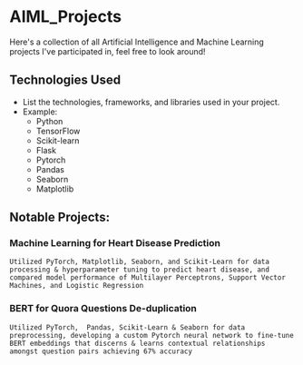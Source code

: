 # AIML_Projects

Here's a collection of all Artificial Intelligence and Machine Learning projects I've participated in, feel free to look around!

## Technologies Used

- List the technologies, frameworks, and libraries used in your project.
- Example:
  - Python
  - TensorFlow
  - Scikit-learn
  - Flask
  - Pytorch
  - Pandas
  - Seaborn
  - Matplotlib

## Notable Projects:
### Machine Learning for Heart Disease Prediction
    Utilized PyTorch, Matplotlib, Seaborn, and Scikit-Learn for data processing & hyperparameter tuning to predict heart disease, and compared model performance of Multilayer Perceptrons, Support Vector Machines, and Logistic Regression

### BERT for Quora Questions De-duplication
    Utilized PyTorch,  Pandas, Scikit-Learn & Seaborn for data preprocessing, developing a custom Pytorch neural network to fine-tune BERT embeddings that discerns & learns contextual relationships amongst question pairs achieving 67% accuracy
